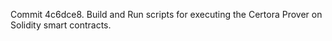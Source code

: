 Commit 4c6dce8.                    Build and Run scripts for executing the Certora Prover on Solidity smart contracts.